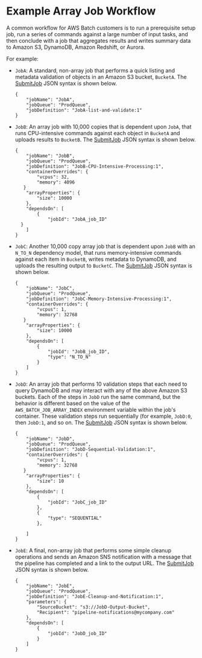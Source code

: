 # Example Array Job Workflow<a name="example_array_job"></a>

A common workflow for AWS Batch customers is to run a prerequisite setup job, run a series of commands against a large number of input tasks, and then conclude with a job that aggregates results and writes summary data to Amazon S3, DynamoDB, Amazon Redshift, or Aurora\.

For example:
+ `JobA`: A standard, non\-array job that performs a quick listing and metadata validation of objects in an Amazon S3 bucket, `BucketA`\. The [SubmitJob](http://docs.aws.amazon.com/batch/latest/APIReference/API_SubmitJob.html) JSON syntax is shown below\.

  ```
  {
      "jobName": "JobA",
      "jobQueue": "ProdQueue",
      "jobDefinition": "JobA-list-and-validate:1"
  }
  ```
+ `JobB`: An array job with 10,000 copies that is dependent upon `JobA`, that runs CPU\-intensive commands against each object in `BucketA` and uploads results to `BucketB`\. The [SubmitJob](http://docs.aws.amazon.com/batch/latest/APIReference/API_SubmitJob.html) JSON syntax is shown below\.

  ```
  {
      "jobName": "JobB",
      "jobQueue": "ProdQueue",
      "jobDefinition": "JobB-CPU-Intensive-Processing:1",
      "containerOverrides": {
          "vcpus": 32,
          "memory": 4096
     }
      "arrayProperties": {
          "size": 10000
      },
      "dependsOn": [
          {
              "jobId": "JobA_job_ID"
    }
      ]
  }
  ```
+ `JobC`: Another 10,000 copy array job that is dependent upon `JobB` with an `N_TO_N` dependency model, that runs memory\-intensive commands against each item in `BucketB`, writes metadata to DynamoDB, and uploads the resulting output to `BucketC`\. The [SubmitJob](http://docs.aws.amazon.com/batch/latest/APIReference/API_SubmitJob.html) JSON syntax is shown below\.

  ```
  {
      "jobName": "JobC",
      "jobQueue": "ProdQueue",
      "jobDefinition": "JobC-Memory-Intensive-Processing:1",
      "containerOverrides": {
          "vcpus": 1,
          "memory": 32768
     }
      "arrayProperties": {
          "size": 10000
      },
      "dependsOn": [
          {
              "jobId": "JobB_job_ID",
              "type": "N_TO_N"
          }
      ]
  }
  ```
+ `JobD`: An array job that performs 10 validation steps that each need to query DynamoDB and may interact with any of the above Amazon S3 buckets\. Each of the steps in `JobD` run the same command, but the behavior is different based on the value of the `AWS_BATCH_JOB_ARRAY_INDEX` environment variable within the job's container\. These validation steps run sequentially \(for example, `JobD:0`, then `JobD:1`, and so on\. The [SubmitJob](http://docs.aws.amazon.com/batch/latest/APIReference/API_SubmitJob.html) JSON syntax is shown below\.

  ```
  {
      "jobName": "JobD",
      "jobQueue": "ProdQueue",
      "jobDefinition": "JobD-Sequential-Validation:1",
      "containerOverrides": {
          "vcpus": 1,
          "memory": 32768
     }
      "arrayProperties": {
          "size": 10
      },
      "dependsOn": [
          {
              "jobId": "JobC_job_ID"
          },
          {
              "type": "SEQUENTIAL"
          },
   
      ]
  }
  ```
+ `JobE`: A final, non\-array job that performs some simple cleanup operations and sends an Amazon SNS notification with a message that the pipeline has completed and a link to the output URL\. The [SubmitJob](http://docs.aws.amazon.com/batch/latest/APIReference/API_SubmitJob.html) JSON syntax is shown below\.

  ```
  {
      "jobName": "JobE",
      "jobQueue": "ProdQueue",
      "jobDefinition": "JobE-Cleanup-and-Notification:1",
      "parameters": {
          "SourceBucket": "s3://JobD-Output-Bucket",
          "Recipient": "pipeline-notifications@mycompany.com"
      },
      "dependsOn": [
          {
              "jobId": "JobD_job_ID"
          }
      ]
  }
  ```